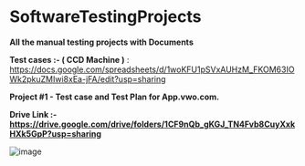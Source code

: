 # SoftwareTestingProjects
**All the manual testing projects with Documents**

**Test cases :- ( CCD Machine )**  : https://docs.google.com/spreadsheets/d/1woKFU1pSVxAUHzM_FKOM63IOWk2pkuZMIwi8xEa-jFA/edit?usp=sharing



**Project #1 - Test case and Test Plan for App.vwo.com.**

**Drive Link :- https://drive.google.com/drive/folders/1CF9nQb_gKGJ_TN4Fvb8CuyXxkHXk5GpP?usp=sharing**

![image](https://github.com/Amit19012014/SoftwareTestingProjects/assets/110184695/2fcce2c1-746d-4208-baa1-a5016b1bbb43)




